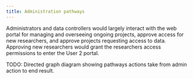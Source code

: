 ```yaml
---
title: Administration pathways
---
```


Administrators and data controllers would largely interact with the web
portal for managing and overseeing ongoing projects, approve access for
new researchers, and approve projects requesting access to data.
Approving new researchers would grant the researchers access permissions
to enter the User 2 portal.

TODO: Directed graph diagram showing pathways actions take from admin
action to end result.
